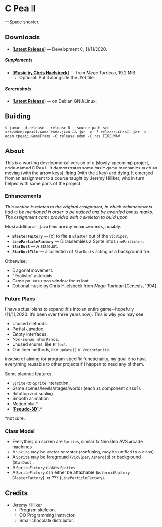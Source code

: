 # C Pea II

—Space shooter.

## Downloads

* [[**Latest Release**](https://github.com/ed7n/a07-cpeaii/raw/master/release/CPeaII.jar)] — Development C, 11/11/2020.

##### Supplements

* [[**Music by Chris Huelsbeck**](https://drive.google.com/file/d/1_OzTJVDz5zZSV9RG0cWQ2ZC4mD3B3U9h/view)] — from *Mega Turrican*, 19.2 MiB.
  * Optional. Put it alongside the JAR file.

##### Screenshots
* [[**Latest Release**](https://github.com/ed7n/a07-cpeaii/raw/master/release/Screenshot.png)] — on Debian GNU/Linux.

## Building

    $ javac -d release --release 8 --source-path src src/eden/cpeaii/GameFrame.java && jar -c -f release/CPeaII.jar -e eden.cpeaii.GameFrame -C release eden -C res FIRE.WAV

## About

This is a working developmental version of a (slowly-upcoming) project,
code-named C Pea II. It demonstrates some basic game mechanics such as moving
(with the arrow keys), firing (with the `X` key) and dying. It emerged from an
assignment to a course taught by Jeremy Hilliker, who in turn helped with some
parts of the project.

### Enhancements

*This section is related to the original assignment, in which enhancements had
to be mentioned in order to be noticed and be awarded bonus marks. The
assignment came provided with a skeleton to build upon.*

Most additional `.java` files are my enhancements, notably:

* **`BlasterFactory`** — [x] to fire a `Blaster` out of the `VicViper`.
* **`LineParticleFactory`** — Disassembles a Sprite into `LineParticles`.
* **`StarDust`** — A stardust.
* **`StarDustTile`** — a collection of `StarDusts` acting as a background tile.

Otherwise:

* Diagonal movement.
* "Realistic" asteroids.
* Game pauses upon window focus lost.
* Optional music by Chris Huelsbeck from *Mega Turrican* [Genesis, 1994].

### Future Plans

I have actual plans to expand this into an entire game--hopefully (11/11/2020:
it's been over three years now). This is why you may see:

* Unused methods.
* Partial Javadoc.
* Empty interfaces.
* Non-sense inheritance.
* Unused enums, like `Effect`.
* One liner methods, like `update()` in `VectorSprite`.

Instead of aiming for program-specific functionality, my goal is to have
everything reusable to other projects if I happen to need any of them.

Some planned features:

* `Sprite`-to-`Sprite` interaction.
* Game scenes/levels/stages/worlds (each as component class?).
* Rotation and scaling.
* Smooth animation.
* Motion blur.*
* [[**Pseudo-3D**](https://en.wikipedia.org/wiki/Mode_7)].*

*not sure.

### Class Model

* Everything on screen are `Sprites`, similar to Neo Geo AVS arcade machines.
* A `Sprite` may be vector or raster (confusing, may be unified to a class).
* A `Sprite` may be foreground (`VicViper`, `Asteroid`) or background (`StarDust`).
* A `SpriteFactory` makes `Sprites`.
* A `SpriteFactory` can either be attachable (`AsteroidFactory`, `BlasterFactory`), or ??? (`LineParticleFactory`).

## Credits

* Jeremy Hilliker
  * Program skeleton.
  * OO Programming instructor.
  * Small chocolate distributor.
